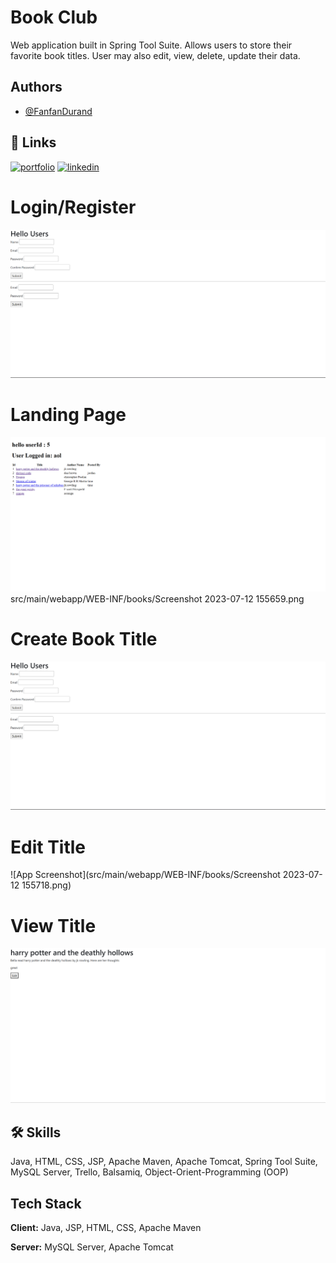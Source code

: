 # Book Club

Web application built in Spring Tool Suite. Allows users to store their favorite book titles. User may also edit, view, delete, update their data.


## Authors

- [@FanfanDurand](https://github.com/durand90)


## 🔗 Links
[![portfolio](https://img.shields.io/badge/my_portfolio-000?style=for-the-badge&logo=ko-fi&logoColor=white)](https://durand90.github.io/)
[![linkedin](https://img.shields.io/badge/linkedin-0A66C2?style=for-the-badge&logo=linkedin&logoColor=white)](https://www.linkedin.com/in/fanfan-durand/)

# Login/Register

![App Screenshot](src/main/webapp/WEB-INF/books/Screenshot%202023-07-12%20155631.png)


# Landing Page

![App Screenshot](src/main/webapp/WEB-INF/books/Screenshot%202023-07-12%20155659.png
)
src/main/webapp/WEB-INF/books/Screenshot 2023-07-12 155659.png

# Create Book Title

![App Screenshot](src/main/webapp/WEB-INF/books/Screenshot%202023-07-12%20155631.png)

# Edit Title


![App Screenshot](src/main/webapp/WEB-INF/books/Screenshot 2023-07-12 155718.png)

# View Title

![App Screenshot](src/main/webapp/WEB-INF/books/Screenshot%202023-07-12%20155710.png)


## 🛠 Skills
Java, HTML, CSS, JSP, Apache Maven, Apache Tomcat, Spring Tool Suite, MySQL Server, Trello, Balsamiq, Object-Orient-Programming (OOP)


## Tech Stack

**Client:** Java, JSP, HTML, CSS, Apache Maven

**Server:** MySQL Server, Apache Tomcat
